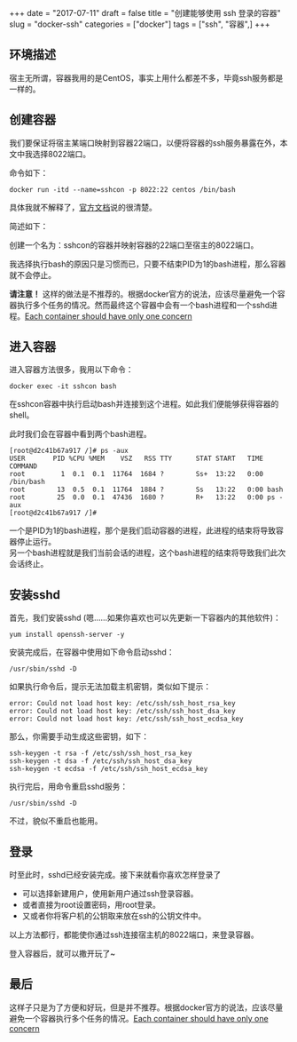 +++
date = "2017-07-11"
draft = false
title = "创建能够使用 ssh 登录的容器"
slug = "docker-ssh"
categories = ["docker"]
tags = ["ssh", "容器",]
+++

## 环境描述

宿主无所谓，容器我用的是CentOS，事实上用什么都差不多，毕竟ssh服务都是一样的。

## 创建容器

我们要保证将宿主某端口映射到容器22端口，以便将容器的ssh服务暴露在外，本文中我选择8022端口。

命令如下：

```
docker run -itd --name=sshcon -p 8022:22 centos /bin/bash
```

具体我就不解释了，[官方文档](https://docs.docker.com/engine/reference/run/)说的很清楚。

简述如下：

创建一个名为：sshcon的容器并映射容器的22端口至宿主的8022端口。

我选择执行bash的原因只是习惯而已，只要不结束PID为1的bash进程，那么容器就不会停止。

**请注意！** 这样的做法是不推荐的。根据docker官方的说法，应该尽量避免一个容器执行多个任务的情况。然而最终这个容器中会有一个bash进程和一个sshd进程。[Each container should have only one concern](https://docs.docker.com/engine/userguide/eng-image/dockerfile_best-practices/#each-container-should-have-only-one-concern)

## 进入容器

进入容器方法很多，我用以下命令：

```
docker exec -it sshcon bash
```

在sshcon容器中执行启动bash并连接到这个进程。如此我们便能够获得容器的shell。

此时我们会在容器中看到两个bash进程。 

```
[root@d2c41b67a917 /]# ps -aux
USER       PID %CPU %MEM    VSZ   RSS TTY      STAT START   TIME COMMAND
root         1  0.1  0.1  11764  1684 ?        Ss+  13:22   0:00 /bin/bash
root        13  0.5  0.1  11764  1884 ?        Ss   13:22   0:00 bash
root        25  0.0  0.1  47436  1680 ?        R+   13:22   0:00 ps -aux
[root@d2c41b67a917 /]#
```

一个是PID为1的bash进程，那个是我们启动容器的进程，此进程的结束将导致容器停止运行。  
另一个bash进程就是我们当前会话的进程，这个bash进程的结束将导致我们此次会话终止。  

## 安装sshd

首先，我们安装sshd (嗯……如果你喜欢也可以先更新一下容器内的其他软件)： 

```
yum install openssh-server -y
```

安装完成后，在容器中使用如下命令启动sshd：

```
/usr/sbin/sshd -D
```

如果执行命令后，提示无法加载主机密钥，类似如下提示：

```
error: Could not load host key: /etc/ssh/ssh_host_rsa_key
error: Could not load host key: /etc/ssh/ssh_host_dsa_key
error: Could not load host key: /etc/ssh/ssh_host_ecdsa_key
```

那么，你需要手动生成这些密钥，如下：

```
ssh-keygen -t rsa -f /etc/ssh/ssh_host_rsa_key
ssh-keygen -t dsa -f /etc/ssh/ssh_host_dsa_key
ssh-keygen -t ecdsa -f /etc/ssh/ssh_host_ecdsa_key 
```

执行完后，用命令重启sshd服务：

```
/usr/sbin/sshd -D
```

不过，貌似不重启也能用。

## 登录

时至此时，sshd已经安装完成。接下来就看你喜欢怎样登录了

- 可以选择新建用户，使用新用户通过ssh登录容器。
- 或者直接为root设置密码，用root登录。
- 又或者你将客户机的公钥取来放在ssh的公钥文件中。

以上方法都行，都能使你通过ssh连接宿主机的8022端口，来登录容器。

登入容器后，就可以撒开玩了~

## 最后

这样子只是为了方便和好玩，但是并不推荐。根据docker官方的说法，应该尽量避免一个容器执行多个任务的情况。[Each container should have only one concern](https://docs.docker.com/engine/userguide/eng-image/dockerfile_best-practices/#each-container-should-have-only-one-concern)



